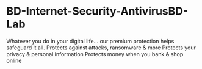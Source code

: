 # BD-Internet-Security-AntivirusBD-Lab
Whatever you do in your digital life… our premium protection helps safeguard it all.  Protects against attacks, ransomware &amp; more Protects your privacy &amp; personal information Protects money when you bank &amp; shop online
